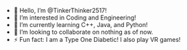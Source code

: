 - 👋 Hello, I’m @TinkerThinker2517!
- 👀 I’m interested in Coding and Engineering!
- 🌱 I’m currently learning C++, Java, and Python!
- 💞️ I’m looking to collaborate on nothing as of now.
- ⚡ Fun fact: I am a Type One Diabetic! I also play VR games!
